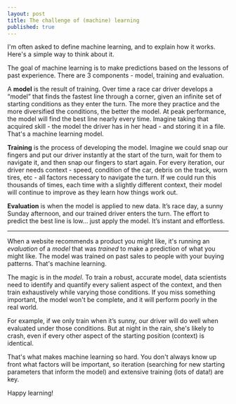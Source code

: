 ```yaml
---
layout: post
title: The challenge of (machine) learning
published: true
---
```


I'm often asked to define machine learning, and to explain how it works. Here's a simple way to think about it.

The goal of machine learning is to make predictions based on the lessons of past experience. There are 3 components - model, training and evaluation.

A **model** is the result of training.  Over time a race car driver develops a “model” that finds the fastest line through a corner, given an infinite set of starting conditions as they enter the turn. The more they practice and the more diversified the conditions, the better the model. At peak performance, the model will find the best line nearly every time. Imagine taking that acquired skill - the model the driver has in her head - and storing it in a file. That's a machine learning model.

**Training** is the process of developing the model. Imagine we could snap our fingers and put our driver instantly at the start of the turn, wait for them to navigate it, and then snap our fingers to start again. For every iteration, our driver needs context - speed, condition of the car, debris on the track, worn tires, etc - all factors necessary to navigate the turn. If we could run this thousands of times, each time with a slightly different context, their model will continue to improve as they learn how things work out.

**Evaluation** is when the model is applied to new data. It’s race day, a sunny Sunday afternoon, and our trained driver enters the turn. The effort to predict the best line is low… just apply the model. It’s instant and effortless.

---

When a website recommends a product you might like, it's running an *evaluation* of a *model* that was *trained* to make a prediction of what you might like. The model was trained on past sales to people with your buying patterns. That's machine learning.

The magic is in the *model*. To train a robust, accurate model, data scientists need to identify and quantify every salient aspect of the context, and then train exhaustively while varying those conditions.  If you miss something important, the model won't be complete, and it will perform poorly in the real world.

For example, if we only train when it’s sunny, our driver will do well when evaluated under those conditions. But at night in the rain, she's likely to crash, even if every other aspect of the starting position (context) is identical.

That's what makes machine learning so hard. You don't always know up front what factors will be important, so iteration (searching for new starting parameters that inform the model) and extensive training (lots of data!) are key.

Happy learning!